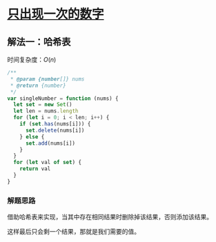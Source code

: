 # [只出现一次的数字](https://leetcode-cn.com/problems/single-number/description/)

## 解法一：哈希表

时间复杂度：$O(n)$

```javascript
/**
 * @param {number[]} nums
 * @return {number}
 */
var singleNumber = function (nums) {
  let set = new Set()
  let len = nums.length
  for (let i = 0; i < len; i++) {
    if (set.has(nums[i])) {
      set.delete(nums[i])
    } else {
      set.add(nums[i])
    }
  }
  for (let val of set) {
    return val
  }
}
```

### 解题思路

借助哈希表来实现，当其中存在相同结果时删除掉该结果，否则添加该结果。

这样最后只会剩一个结果，那就是我们需要的值。


